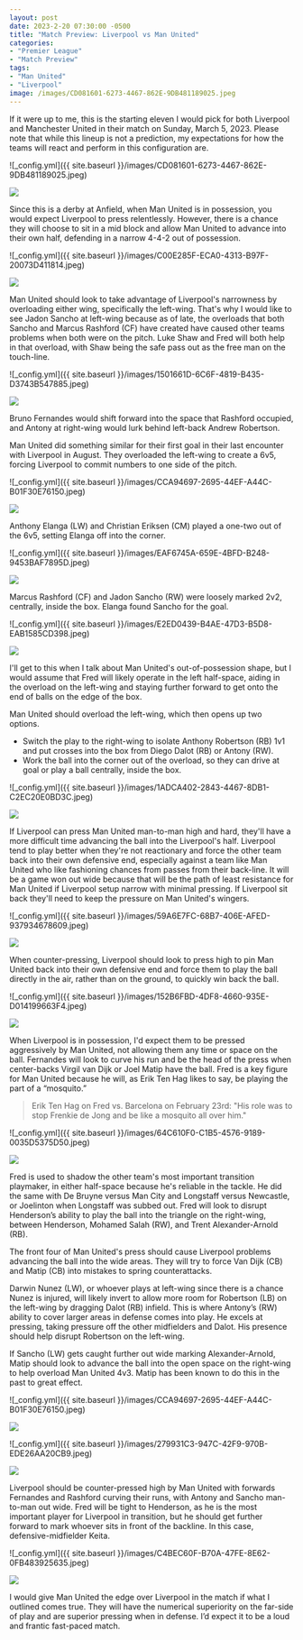 ```yaml
---
layout: post
date: 2023-2-20 07:30:00 -0500
title: "Match Preview: Liverpool vs Man United" 
categories: 
- "Premier League"
- "Match Preview"
tags: 
- "Man United" 
- "Liverpool"
image: /images/CD081601-6273-4467-862E-9DB481189025.jpeg
---
```



If it were up to me, this is the starting eleven I would pick for both Liverpool and Manchester United in their match on Sunday, March 5, 2023. Please note that while this lineup is not a prediction, my expectations for how the teams will react and perform in this configuration are.

![_config.yml]({{ site.baseurl }}/images/CD081601-6273-4467-862E-9DB481189025.jpeg)

![](/images/CD081601-6273-4467-862E-9DB481189025.jpeg)

Since this is a derby at Anfield, when Man United is in possession, you would expect Liverpool to press relentlessly. However, there is a chance they will choose to sit in a mid block and allow Man United to advance into their own half, defending in a narrow 4-4-2 out of possession. 

![_config.yml]({{ site.baseurl }}/images/C00E285F-ECA0-4313-B97F-20073D411814.jpeg)

![](/images/C00E285F-ECA0-4313-B97F-20073D411814.jpeg)

Man United should look to take advantage of Liverpool's narrowness by overloading either wing, specifically the left-wing. That's why I would like to see Jadon Sancho at left-wing because as of late, the overloads that both Sancho and Marcus Rashford (CF) have created have caused other teams problems when both were on the pitch. Luke Shaw and Fred will both help in that overload, with Shaw being the safe pass out as the free man on the touch-line.

![_config.yml]({{ site.baseurl }}/images/1501661D-6C6F-4819-B435-D3743B547885.jpeg)

![](/images/1501661D-6C6F-4819-B435-D3743B547885.jpeg)

Bruno Fernandes would shift forward into the space that Rashford occupied, and Antony at right-wing would lurk behind left-back Andrew Robertson.

Man United did something similar for their first goal in their last encounter with Liverpool in August. They overloaded the left-wing to create a 6v5, forcing Liverpool to commit numbers to one side of the pitch.

![_config.yml]({{ site.baseurl }}/images/CCA94697-2695-44EF-A44C-B01F30E76150.jpeg)

![](/images/CCA94697-2695-44EF-A44C-B01F30E76150.jpeg)

Anthony Elanga (LW) and Christian Eriksen (CM) played a one-two out of the 6v5, setting Elanga off into the corner.

![_config.yml]({{ site.baseurl }}/images/EAF6745A-659E-4BFD-B248-9453BAF7895D.jpeg)

![](/images/EAF6745A-659E-4BFD-B248-9453BAF7895D.jpeg)

Marcus Rashford (CF) and Jadon Sancho (RW) were loosely marked 2v2, centrally, inside the box. Elanga found Sancho for the goal.

![_config.yml]({{ site.baseurl }}/images/E2ED0439-B4AE-47D3-B5D8-EAB1585CD398.jpeg)

![](/images/E2ED0439-B4AE-47D3-B5D8-EAB1585CD398.jpeg)

I'll get to this when I talk about Man United's out-of-possession shape, but I would assume that Fred will likely operate in the left half-space, aiding in the overload on the left-wing and staying further forward to get onto the end of balls on the edge of the box.

Man United should overload the left-wing, which then opens up two options.

 - Switch the play to the right-wing to isolate Anthony Robertson (RB) 1v1 and put crosses into the box from Diego Dalot (RB) or Antony (RW).
 - Work the ball into the corner out of the overload, so they can drive at goal or play a ball centrally, inside the box.


![_config.yml]({{ site.baseurl }}/images/1ADCA402-2843-4467-8DB1-C2EC20E0BD3C.jpeg)

![](/images/1ADCA402-2843-4467-8DB1-C2EC20E0BD3C.jpeg)

If Liverpool can press Man United man-to-man high and hard, they'll have a more difficult time advancing the ball into the Liverpool's half. Liverpool tend to play better when they're not reactionary and force the other team back into their own defensive end, especially against a team like Man United who like fashioning chances from passes from their back-line. It will be a game won out wide because that will be the path of least resistance for Man United if Liverpool setup narrow with minimal pressing. If Liverpool sit back they'll need to keep the pressure on Man United's wingers. 

![_config.yml]({{ site.baseurl }}/images/59A6E7FC-68B7-406E-AFED-937934678609.jpeg)

![](/images/59A6E7FC-68B7-406E-AFED-937934678609.jpeg)

When counter-pressing, Liverpool should look to press high to pin Man United back into their own defensive end and force them to play the ball directly in the air, rather than on the ground, to quickly win back the ball. 

![_config.yml]({{ site.baseurl }}/images/152B6FBD-4DF8-4660-935E-D014199663F4.jpeg)

![](/images/152B6FBD-4DF8-4660-935E-D014199663F4.jpeg)

When Liverpool is in possession, I'd expect them to be pressed aggressively by Man United, not allowing them any time or space on the ball. Fernandes will look to curve his run and be the head of the press when center-backs Virgil van Dijk or Joel Matip have the ball. Fred is a key figure for Man United because he will, as Erik Ten Hag likes to say, be playing the part of a “mosquito.”

> Erik Ten Hag on Fred vs. Barcelona on February 23rd: "His role was to stop Frenkie de Jong and be like a mosquito all over him."

![_config.yml]({{ site.baseurl }}/images/64C610F0-C1B5-4576-9189-0035D5375D50.jpeg)

![](/images/64C610F0-C1B5-4576-9189-0035D5375D50.jpeg)

Fred is used to shadow the other team's most important transition playmaker, in either half-space because he's reliable in the tackle. He did the same with De Bruyne versus Man City and Longstaff versus Newcastle, or Joelinton when Longstaff was subbed out. Fred will look to disrupt Henderson’s ability to play the ball into the triangle on the right-wing, between Henderson, Mohamed Salah (RW), and Trent Alexander-Arnold (RB).

The front four of Man United's press should cause Liverpool problems advancing the ball into the wide areas. They will try to force Van Dijk (CB) and Matip (CB) into mistakes to spring counterattacks.

Darwin Nunez (LW), or whoever plays at left-wing since there is a chance Nunez is injured, will likely invert to allow more room for Robertson (LB) on the left-wing by dragging Dalot (RB) infield. This is where Antony’s (RW) ability to cover larger areas in defense comes into play. He excels at pressing, taking pressure off the other midfielders and Dalot. His presence should help disrupt Robertson on the left-wing.

If Sancho (LW) gets caught further out wide marking Alexander-Arnold, Matip should look to advance the ball into the open space on the right-wing to help overload Man United 4v3. Matip has been known to do this in the past to great effect.

![_config.yml]({{ site.baseurl }}/images/CCA94697-2695-44EF-A44C-B01F30E76150.jpeg)

![](/images/CCA94697-2695-44EF-A44C-B01F30E76150.jpeg)

![_config.yml]({{ site.baseurl }}/images/279931C3-947C-42F9-970B-EDE26AA20CB9.jpeg)

![](/images/279931C3-947C-42F9-970B-EDE26AA20CB9.jpeg)

Liverpool should be counter-pressed high by Man United with forwards Fernandes and Rashford curving their runs, with Antony and Sancho man-to-man out wide. Fred will be tight to Henderson, as he is the most important player for Liverpool in transition, but he should get further forward to mark whoever sits in front of the backline. In this case, defensive-midfielder Keita.

![_config.yml]({{ site.baseurl }}/images/C4BEC60F-B70A-47FE-8E62-0FB483925635.jpeg)

![](/images/C4BEC60F-B70A-47FE-8E62-0FB483925635.jpeg)

I would give Man United the edge over Liverpool in the match if what I outlined comes true. They will have the numerical superiority on the far-side of play and are superior pressing when in defense. I’d expect it to be a loud and frantic fast-paced match. 
